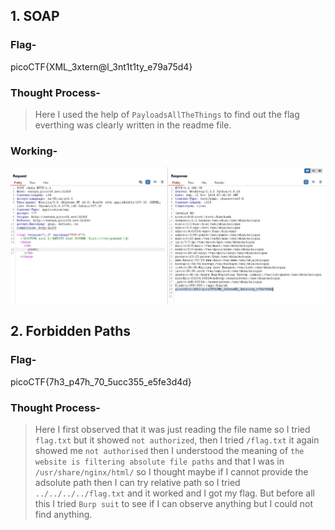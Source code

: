 ## 1. SOAP

### **Flag-**     
picoCTF{XML_3xtern@l_3nt1t1ty_e79a75d4}

### **Thought Process-**         
> Here I used the help of `PayloadsAllTheThings` to find out the flag everthing was clearly written in the readme file.

### **Working-**    
![Use of Burp suite](/Images/Web_exp_SOAP.png)

## 2. Forbidden Paths

### **Flag-**       
picoCTF{7h3_p47h_70_5ucc355_e5fe3d4d}

### **Thought Process-**        
 > Here I first observed that it was just reading the file name so I tried `flag.txt` but it showed `not authorized`, then I tried `/flag.txt` it again showed me
  `not authorised` then I understood the meaning of `the website is filtering absolute file paths` and that I was in `/usr/share/nginx/html/` so I thought maybe
  if I cannot provide the adsolute path then I can try relative path so I tried `../../../../flag.txt` and it worked and I got my flag. But before all this I tried
 `Burp suit` to see if I can observe anything but I could not find anything.
